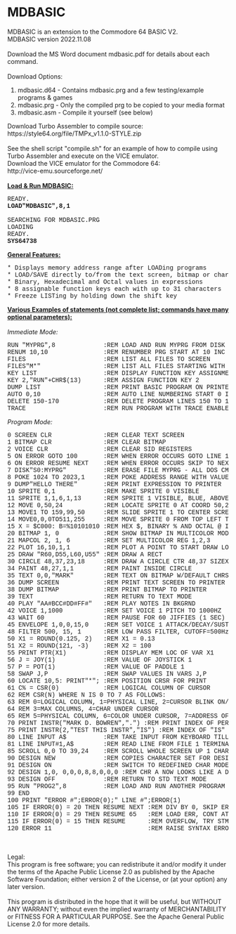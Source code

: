 # MDBASIC
MDBASIC is an extension to the Commodore 64 BASIC V2.<br>
MDBASIC version 2022.11.08<br>
<br>
Download the MS Word document mdbasic.pdf for details about each command.<br>
<br>
Download Options:<br>
<ol>
<li>mdbasic.d64 - Contains mdbasic.prg and a few testing/example programs & games</li>
<li>mdbasic.prg - Only the compiled prg to be copied to your media format</li>
<li>mdbasic.asm - Compile it yourself (see below)</li>
</ol>
Download Turbo Assembler to compile source:<br>
https://style64.org/file/TMPx_v1.1.0-STYLE.zip<br>
<br>
See the shell script "compile.sh" for an example of how to compile using Turbo Assembler and execute on the VICE emulator.
<br>
Download the VICE emulator for the Commodore 64:<br>
http://vice-emu.sourceforge.net/<br>
<br>
<u><b>Load & Run MDBASIC:</b></u><br>
<pre style="font-family:'Courier New'">
READY.
<b>LOAD"MDBASIC",8,1</b>
&nbsp;
SEARCHING FOR MDBASIC.PRG
LOADING
READY.
<b>SYS64738</b>
</pre>
<u><b>General Features:</b></u><br>
<pre style="font-family:'Courier New'">
* Displays memory address range after LOADing programs
* LOAD/SAVE directly to/from the text screen, bitmap or character definition memory
* Binary, Hexadecimal and Octal values in expressions
* 8 assignable function keys each with up to 31 characters
* Freeze LISTing by holding down the shift key
</pre>
<u><b>Various Examples of statements (not complete list; commands have many optional parameters):</b></u><br>
<br>
<i>Immediate Mode:</i><br>
<pre style="font-family:'Courier New'">
RUN "MYPRG",8             :REM LOAD AND RUN MYPRG FROM DISK
RENUM 10,10               :REM RENUMBER PRG START AT 10 INC BY 10
FILES                     :REM LIST ALL FILES TO SCREEN
FILES"M*"                 :REM LIST ALL FILES STARTING WITH M
KEY LIST                  :REM DISPLAY FUNCTION KEY ASSIGNMENTS
KEY 2,"RUN"+CHR$(13)      :REM ASSIGN FUNCTION KEY 2
DUMP LIST                 :REM PRINT BASIC PROGRAM ON PRINTER
AUTO 0,10                 :REM AUTO LINE NUMBERING START 0 INC 10
DELETE 150-170            :REM DELETE PROGRAM LINES 150 TO 170 INCLUSIVELY
TRACE                     :REM RUN PROGRAM WITH TRACE ENABLED
</pre>
<i>Program Mode:</i><br>
<pre style="font-family:'Courier New'">
0 SCREEN CLR              :REM CLEAR TEXT SCREEN
1 BITMAP CLR              :REM CLEAR BITMAP
2 VOICE CLR               :REM CLEAR SID REGISTERS
5 ON ERROR GOTO 100       :REM WHEN ERROR OCCURS GOTO LINE 100
6 ON ERROR RESUME NEXT    :REM WHEN ERROR OCCURS SKIP TO NEXT STATEMENT
7 DISK"S0:MYPRG"          :REM ERASE FILE MYPRG - ALL DOS CMD SUPPORTED
8 POKE 1024 TO 2023,1     :REM POKE ADDRESS RANGE WITH VALUE 1
9 DUMP"HELLO THERE"       :REM PRINT EXPRESSION TO PRINTER
10 SPRITE 0,1             :REM MAKE SPRITE 0 VISIBLE
11 SPRITE 1,1,6,1,13      :REM SPRITE 1 VISIBLE, BLUE, ABOVE FOREGND, DTPTR 13
12 MOVE 0,50,24           :REM LOCATE SPRITE 0 AT COORD 50,24
13 MOVE1 TO 159,99,50     :REM SLIDE SPRITE 1 TO CENTER SCREEN AT SPEED 50
14 MOVE0,0,0TO511,255     :REM MOVE SPRITE 0 FROM TOP LEFT TO BOTTOM RIGHT, FAST 
15 X = $C000: B=%10101010 :REM HEX $, BINARY % AND OCTAL @ IN EXPRESSIONS
20 BITMAP 1, 0            :REM SHOW BITMAP IN MULTICOLOR MODE WITH BLACK BKGD
21 MAPCOL 2, 1, 6         :REM SET MULTICOLOR REG 1,2,3
22 PLOT 16,10,1,1         :REM PLOT A POINT TO START DRAW LOCATION
25 DRAW "R60,D55,L60,U55" :REM DRAW A RECT
30 CIRCLE 48,37,23,18     :REM DRAW A CIRCLE CTR 48,37 SIZEX 23, SIZEY 18
34 PAINT 48,27,1,1        :REM PAINT INSIDE CIRCLE
35 TEXT 0,0,"MARK"        :REM TEXT ON BITMAP W/DEFAULT CHRSET & SIZING
36 DUMP SCREEN            :REM PRINT TEXT SCREEN TO PRINTER
38 DUMP BITMAP            :REM PRINT BITMAP TO PRINTER
39 TEXT                   :REM RETURN TO TEXT MODE
40 PLAY "AA#BCC#DD#FF#"   :REM PLAY NOTES IN BKGRND
42 VOICE 1,1000           :REM SET VOICE 1 PITCH TO 1000HZ
43 WAIT 60                :REM PAUSE FOR 60 JIFFIES (1 SEC)
45 ENVELOPE 1,0,0,15,0    :REM SET VOICE 1 ATTACK/DECAY/SUSTAIN/RELEASE
48 FILTER 500, 15, 1      :REM LOW PASS FILTER, CUTOFF=500Hz
50 X1 = ROUND(0.125, 2)   :REM X1 = 0.13
51 X2 = ROUND(121, -3)    :REM X2 = 100
55 PRINT PTR(X1)          :REM DISPLAY MEM LOC OF VAR X1
56 J = JOY(1)             :REM VALUE OF JOYSTICK 1
57 P = POT(1)             :REM VALUE OF PADDLE 1
58 SWAP J,P               :REM SWAP VALUES IN VARS J,P
60 LOCATE 10,5: PRINT"*"; :REM POSITION CRSR FOR PRINT
61 C% = CSR(0)            :REM LOGICAL COLUMN OF CURSOR
62 REM CSR(N) WHERE N IS 0 TO 7 AS FOLLOWS:
63 REM 0=LOGICAL COLUMN, 1=PHYSICAL LINE, 2=CURSOR BLINK ON/OFF
64 REM 3=MAX COLUMNS, 4=CHAR UNDER CURSOR
65 REM 5=PHYSICAL COLUMN, 6=COLOR UNDER CURSOR, 7=ADDRESS OF CURSOR LINE
70 PRINT INSTR("MARK D. BOWREN",".") :REM PRINT INDEX OF PERIOD IN STR
75 PRINT INSTR(2,"TEST THIS INSTR","IS") :REM INDEX OF "IS" START AT IDX 2 
80 LINE INPUT A$          :REM TAKE INPUT FROM KEYBOARD TILL ENTER KEY PRESSED
81 LINE INPUT#1,A$        :REM READ LINE FROM FILE 1 TERMINATED BY CR
85 SCROLL 0,0 TO 39,24    :REM SCROLL WHOLE SCREEN UP 1 CHAR, NO WRAPPING (DEFAULTS)
90 DESIGN NEW             :REM COPIES CHARACTER SET FOR DESIGN MODE
91 DESIGN ON              :REM SWITCH TO REDEFINED CHAR MODE ON
92 DESIGN 1,0, 0,0,0,8,8,0,0,0 :REM CHR A NOW LOOKS LIKE A DOT
93 DESIGN OFF             :REM RETURN TO STD TEXT MODE
95 RUN "PROG2",8          :REM LOAD AND RUN ANOTHER PROGRAM
99 END
100 PRINT "ERROR #";ERROR(0);" LINE #";ERROR(1)
105 IF ERROR(0) = 20 THEN RESUME NEXT :REM DIV BY 0, SKIP ERRORED STMT
110 IF ERROR(0) = 29 THEN RESUME 65   :REM LOAD ERR, CONT AT LINE 65
115 IF ERROR(0) = 15 THEN RESUME      :REM OVERFLOW, TRY STMT AGAIN
120 ERROR 11                          :REM RAISE SYNTAX ERROR
</pre>
<br>
<br>
<div>Legal:</div>
<div>
This program is free software; you can redistribute it and/or
modify it under the terms of the Apache Public License 2.0 as
published by the Apache Software Foundation; either version 2
of the License, or (at your option) any later version.<br>
<br>
This program is distributed in the hope that it will be useful,
but WITHOUT ANY WARRANTY; without even the implied warranty of
MERCHANTABILITY or FITNESS FOR A PARTICULAR PURPOSE.  See the
Apache General Public License 2.0 for more details.
</div>

